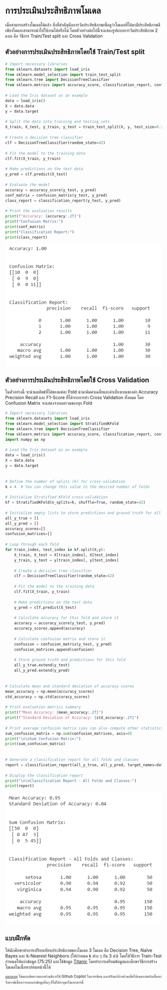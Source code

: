 # การประเมินประสิทธิภาพโมเดล

เมื่อสามารถสร้างโมเดลได้แล้ว สิ่งที่สำคัญคือการวัดประสิทธิภาพเพื่อดูว่าโมเดลที่ได้มามีประสิทธิภาพดีเพียงใดและสามารถนำไปใช้งานได้หรือไม่ โดยตัวอย่างต่อไปนี้จะแสดงรูปแบบการวัดประสิทธิภาพ 2 แบบ คือ วิธีการ Train/Test split และ Cross Validation
## ตัวอย่างการประเมินประสิทธิภาพโดยใช้ Train/Test split

```python
# Import necessary libraries
from sklearn.datasets import load_iris
from sklearn.model_selection import train_test_split
from sklearn.tree import DecisionTreeClassifier
from sklearn.metrics import accuracy_score, classification_report, confusion_matrix

# Load the Iris dataset as an example
data = load_iris()
X = data.data
y = data.target

# Split the data into training and testing sets
X_train, X_test, y_train, y_test = train_test_split(X, y, test_size=0.2, random_state=42)

# Create a decision tree classifier
clf = DecisionTreeClassifier(random_state=42)

# Fit the model to the training data
clf.fit(X_train, y_train)

# Make predictions on the test data
y_pred = clf.predict(X_test)

# Evaluate the model
accuracy = accuracy_score(y_test, y_pred)
conf_matrix = confusion_matrix(y_test, y_pred)
class_report = classification_report(y_test, y_pred)

# Print the evaluation results
print(f"Accuracy: {accuracy:.2f}")
print("Confusion Matrix:")
print(conf_matrix)
print("Classification Report:")
print(class_report)
```

![TrainTestSplit](images/09_01_result_train_test.png)

## ตัวอย่างการประเมินประสิทธิภาพโดยใช้ Cross Validation
ในตัวอย่างนี้ จะนำผลลัพธ์ที่ได้ของแต่ละ Fold นำมาคิดค่าเฉลี่ยและค่าเบี่ยงเบนของค่า Accuracy  Precision Recall และ F1-Score ที่ได้จากการทำ Cross Validation ทั้งหมด
โดย Confusion Matrix จะแสดงจากผลรวมของทุก Fold

```python
# Import necessary libraries
from sklearn.datasets import load_iris
from sklearn.model_selection import StratifiedKFold
from sklearn.tree import DecisionTreeClassifier
from sklearn.metrics import accuracy_score, classification_report, confusion_matrix
import numpy as np

# Load the Iris dataset as an example
data = load_iris()
X = data.data
y = data.target


# Define the number of splits (k) for cross-validation
k = 4  # You can change this value to the desired number of folds

# Initialize Stratified KFold cross-validation
kf = StratifiedKFold(n_splits=k, shuffle=True, random_state=42)

# Initialize empty lists to store predictions and ground truth for all folds
all_y_true = []
all_y_pred = []
accuracy_scores=[]
confusion_matrices=[]

# Loop through each fold
for train_index, test_index in kf.split(X,y):
    X_train, X_test = X[train_index], X[test_index]
    y_train, y_test = y[train_index], y[test_index]

    # Create a decision tree classifier
    clf = DecisionTreeClassifier(random_state=42)

    # Fit the model to the training data
    clf.fit(X_train, y_train)

    # Make predictions on the test data
    y_pred = clf.predict(X_test)

    # Calculate accuracy for this fold and store it
    accuracy = accuracy_score(y_test, y_pred)
    accuracy_scores.append(accuracy)

    # Calculate confusion matrix and store it
    confusion = confusion_matrix(y_test, y_pred)
    confusion_matrices.append(confusion)

    # Store ground truth and predictions for this fold
    all_y_true.extend(y_test)
    all_y_pred.extend(y_pred)


# Calculate mean and standard deviation of accuracy scores
mean_accuracy = np.mean(accuracy_scores)
std_accuracy = np.std(accuracy_scores)

# Print evaluation metrics summary
print(f"Mean Accuracy: {mean_accuracy:.2f}")
print(f"Standard Deviation of Accuracy: {std_accuracy:.2f}")

# Print average confusion matrix (you can also compute other statistics from it)
sum_confusion_matrix = np.sum(confusion_matrices, axis=0)
print("\n\nSum Confusion Matrix:")
print(sum_confusion_matrix)


# Generate a classification report for all folds and classes
report = classification_report(all_y_true, all_y_pred, target_names=data.target_names)

# Display the classification report
print("\n\nClassification Report - All Folds and Classes:")
print(report)

```


![KFold](images/09_02_result_kfold.png)

## แบบฝึกหัด

ให้นักศึกษาทำการเปรียบเทียบประสิทธิภาพของโมเดล 3 โมเดล คือ  Decision Tree, Naïve Bayes และ k-Nearest Neighbors (ให้กำหนด k ต่าง ๆ กัน 3 ค่า) โดยใช้วิธีการ Train-Test กำหนดให้แบ่งข้อมูล (75:25) และใช้ข้อมูล [Titanic](Datasets/titanic.csv) โดยทำการเตรียมข้อมูลและศึกษาวิธีการสร้างโมเดลในเนื้อหาก่อนหน้านี้ได้

<sup><ins>หมายเหตุ</ins> โค้ดและข้อความบางส่วนมีการใช้ Github Copilot ในการเขียน และปรับแก้บ้างส่วนเพื่อให้เหมาะสมกับเนื้อหา จึงอาจมีเนื้อหาจากแหล่งข้อมูลอื่นๆ ที่ไม่ได้ระบุมาในเอกสารนี้</sup>
